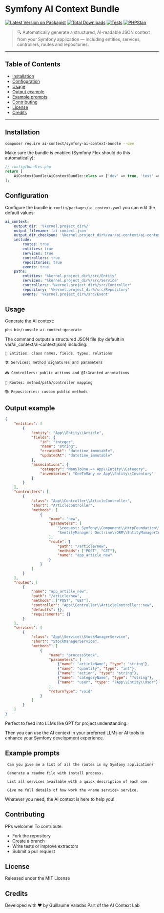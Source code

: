 # Symfony AI Context Bundle

[![Latest Version on Packagist](https://img.shields.io/packagist/v/ai-context/symfony-ai-context-bundle.svg)](https://packagist.org/packages/ai-context/symfony-ai-context-bundle)
[![Total Downloads](https://img.shields.io/packagist/dt/ai-context/symfony-ai-context-bundle.svg)](https://packagist.org/packages/ai-context/symfony-ai-context-bundle)
[![Tests](https://github.com/ai-context-lab/symfony-ai-context-bundle/actions/workflows/ci.yml/badge.svg)](https://github.com/ai-context-lab/symfony-ai-context-bundle/actions/workflows/ci.yml)
[![PHPStan](https://github.com/ai-context-lab/symfony-ai-context-bundle/actions/workflows/phpstan.yml/badge.svg)](https://github.com/ai-context-lab/symfony-ai-context-bundle/actions/workflows/phpstan.yml)


> 🔍 Automatically generate a structured, AI-readable JSON context from your Symfony application — including entities, services, controllers, routes and repositories.

---

## Table of Contents

- [Installation](#installation)
- [Configuration](#configuration)
- [Usage](#usage)
- [Output example](#ouput-example)
- [Example prompts](#example-prompts)
- [Contributing](#contributing)
- [License](#license)
- [Credits](#credits)

---

## Installation

```bash
composer require ai-context/symfony-ai-context-bundle --dev
```

Make sure the bundle is enabled (Symfony Flex should do this automatically):

```php
// config/bundles.php
return [
    AiContextBundle\AiContextBundle::class => ['dev' => true, 'test' => true],
];
```

## Configuration

Configure the bundle in `config/packages/ai_context.yaml` you can edit the default values:

```yaml
ai_context:
    output_dir: '%kernel.project_dir%/'
    output_filename: 'ai-context.json'
    output_dir_checksum: '%kernel.project_dir%/var/ai-context/ai-context-checksum.json'
    include:
        routes: true
        entities: true
        services: true
        controllers: true
        repositories: true
        events: true
    paths:
        entities: '%kernel.project_dir%/src/Entity'
        services: '%kernel.project_dir%/src/Service'
        controllers: '%kernel.project_dir%/src/Controller'
        repository: '%kernel.project_dir%/src/Repository'
        events: '%kernel.project_dir%/src/Event'
```

## Usage

Generate the AI context:

```bash
php bin/console ai-context:generate
```

The command outputs a structured JSON file (by default in var/ai_context/ai-context.json) including:

    🧩 Entities: class names, fields, types, relations

    🛠️ Services: method signatures and parameters

    🎮 Controllers: public actions and @IsGranted annotations

    🚦 Routes: method/path/controller mapping

    📚 Repositories: custom public methods


## Output example

```JSON
{
    "entities": [
        {
            "entity": "App\\Entity\\Article",
            "fields": {
                "id": "integer",
                "name": "string",
                "createdAt": "datetime_immutable",
                "updatedAt": "datetime_immutable"
            },
            "associations": {
                "category": "ManyToOne => App\\Entity\\Category",
                "inventories": "OneToMany => App\\Entity\\Inventory"
            }
        }
    ],
    "controllers": [
        {
            "class": "App\\Controller\\ArticleController",
            "short": "ArticleController",
            "methods": [
                {
                    "name": "new",
                    "parameters": [
                        "$request: Symfony\\Component\\HttpFoundation\\Request",
                        "$entityManager: Doctrine\\ORM\\EntityManagerInterface"
                    ],
                    "route": {
                        "path": "/article/new",
                        "methods": ["POST", "GET"],
                        "name": "app_article_new"
                    }
                }
            ]
        }
    ],
    "routes": [
        {
            "name": "app_article_new",
            "path": "/article/new",
            "methods": ["POST", "GET"],
            "controller": "App\\Controller\\ArticleController::new",
            "defaults": {},
            "requirements": {}
        }
    ],
    "services": [
        {
            "class": "App\\Service\\StockManagerService",
            "short": "StockManagerService",
            "methods": [
                {
                    "name": "processStock",
                    "parameters": [
                        {"name": "articleName", "type": "string"},
                        {"name": "quantity", "type": "int"},
                        {"name": "action", "type": "string"},
                        {"name": "categoryName", "type": "?string"},
                        {"name": "user", "type": "?App\\Entity\\User"}
                    ],
                    "returnType": "void"
                }
            ]
        }
    ]
}

```

Perfect to feed into LLMs like GPT for project understanding.

Then you can use the AI context in your preferred LLMs or AI tools to enhance your Symfony development experience.

## Example prompts

```text
 Can you give me a list of all the routes in my Symfony application?
 
 Generate a readme file with install process.
 
 List all services available with a quick description of each one.
 
 Give me full details of how work the <name service> service.
```

Whatever you need, the AI context is here to help you!
## Contributing

PRs welcome!
To contribute:

- Fork the repository
- Create a branch
- Write tests or improve extractors
- Submit a pull request

## License

Released under the MIT License

## Credits

Developed with ❤️ by Guillaume Valadas
Part of the AI Context Lab

